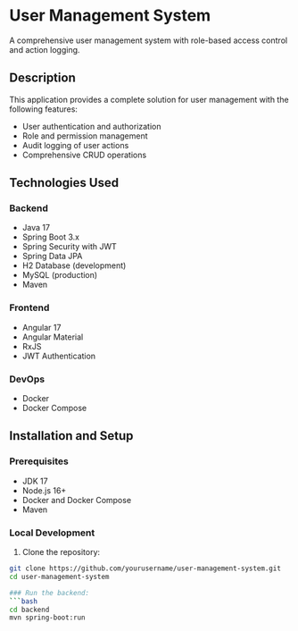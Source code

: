 # User Management System

A comprehensive user management system with role-based access control and action logging.

## Description

This application provides a complete solution for user management with the following features:

- User authentication and authorization
- Role and permission management
- Audit logging of user actions
- Comprehensive CRUD operations

## Technologies Used

### Backend

- Java 17
- Spring Boot 3.x
- Spring Security with JWT
- Spring Data JPA
- H2 Database (development)
- MySQL (production)
- Maven

### Frontend

- Angular 17
- Angular Material
- RxJS
- JWT Authentication

### DevOps

- Docker
- Docker Compose

## Installation and Setup

### Prerequisites

- JDK 17
- Node.js 16+
- Docker and Docker Compose
- Maven

### Local Development

1. Clone the repository:

````bash
git clone https://github.com/yourusername/user-management-system.git
cd user-management-system

### Run the backend:
```bash
cd backend
mvn spring-boot:run

````
